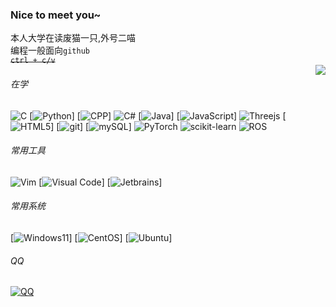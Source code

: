 ### Nice to meet you~  
本人大学在读废猫一只,外号二喵  
编程一般面向`github`  
~~`ctrl + c/v`~~   
<img align="right" src="https://github-readme-stats.vercel.app/api?username=cutecat-pixel&show_icons=true&icon_color=FFA500&text_color=FFFAFA&bg_color=708090&hide_title=false&title_color=FFFAFA" />
###### 在学  
![C](https://img.shields.io/badge/c-%2300599C.svg?style=for-the-badge&logo=c&logoColor=white)
[![Python](https://img.shields.io/badge/Python-3776AB?style=for-the-badge&logo=python&logoColor=white)]
[![CPP](https://img.shields.io/badge/C%2B%2B-00599C?style=for-the-badge&logo=c%2B%2B&logoColor=white)]
![C#](https://img.shields.io/badge/c%23-%23239120.svg?style=for-the-badge&logo=csharp&logoColor=white)
[![Java](https://img.shields.io/badge/Java-ED8B00?style=for-the-badge&logo=openjdk&logoColor=white)]
[![JavaScript](https://img.shields.io/badge/JavaScript-323330?style=for-the-badge&logo=javascript&logoColor=F7DF1E)]
![Threejs](https://img.shields.io/badge/threejs-black?style=for-the-badge&logo=three.js&logoColor=white)
[![HTML5](https://img.shields.io/badge/HTML-239120?style=for-the-badge&logo=html5&logoColor=white)]
[![git](https://img.shields.io/badge/GIT-E44C30?style=for-the-badge&logo=git&logoColor=white)]
[![mySQL](https://img.shields.io/badge/MySQL-005C84?style=for-the-badge&logo=mysql&logoColor=white)]
![PyTorch](https://img.shields.io/badge/PyTorch-%23EE4C2C.svg?style=for-the-badge&logo=PyTorch&logoColor=white)
![scikit-learn](https://img.shields.io/badge/scikit--learn-%23F7931E.svg?style=for-the-badge&logo=scikit-learn&logoColor=white)
![ROS](https://img.shields.io/badge/ros-%230A0FF9.svg?style=for-the-badge&logo=ros&logoColor=white)
###### 常用工具  
![Vim](https://img.shields.io/badge/VIM-%2311AB00.svg?style=for-the-badge&logo=vim&logoColor=white)
[![Visual Code](https://img.shields.io/badge/Visual%20Studio%20Code-0078d7.svg?style=for-the-badge&logo=visual-studio-code&logoColor=white)]
[![Jetbrains](https://img.shields.io/badge/JetBrains-696969?style=flat-square&logo=jetbrains&logoColor=fff)]
###### 常用系统
[![Windows11](https://img.shields.io/badge/Windows11-0078d7?style=flat-square&logo=windows&logoColor=fff)]
[![CentOS](https://img.shields.io/badge/-CentOS-262577?style=flat-square&logo=CentOS&logoColor=white)] 
[![Ubuntu](https://img.shields.io/badge/-Ubuntu-262577?style=flat-square&logo=Ubuntu&logoColor=orange)]
###### QQ
[![QQ](https://img.shields.io/badge/QQ-2971504919-lightgrey?style=flat-square&logo=Tencent%20QQ&logoColor=white&labelColor=EB1923)](https://wpa.qq.com/msgrd?v=3&uin=2971504919&site=qq&menu=yes)

